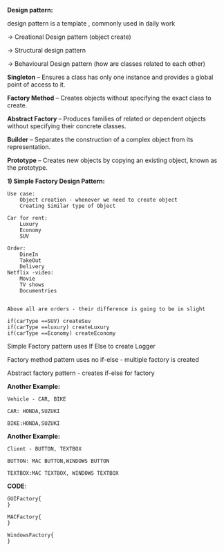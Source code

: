 **Design pattern:**

design pattern is a template , commonly used in daily work

-> Creational Design pattern (object create)

-> Structural design pattern

-> Behavioural Design pattern (how are classes related to each other)

**Singleton** – Ensures a class has only one instance and provides a global point of access to it.

**Factory Method** – Creates objects without specifying the exact class to create.

**Abstract Factory** – Produces families of related or dependent objects without specifying their concrete classes.

**Builder** – Separates the construction of a complex object from its representation.

**Prototype** – Creates new objects by copying an existing object, known as the prototype.

**1) Simple Factory Design Pattern:**

	Use case:
		Object creation - whenever we need to create object
		Creating Similar type of Object

	Car for rent:
		Luxury
		Economy
		SUV

	Order:
		DineIn
		TakeOut
		Delivery
	Netflix -video:
		Movie
		TV shows
		Documentries
	

	Above all are orders - their difference is going to be in slight

	if(carType ==SUV) createSuv
	if(carType ==luxury) createLuxury
	if(carType ==Economy) createEconomy


Simple Factory pattern uses If Else to create Logger

Factory method pattern uses no if-else - multiple factory is created

Abstract factory pattern - creates if-else for factory

**Another Example:**
```
Vehicle - CAR, BIKE

CAR: HONDA,SUZUKI

BIKE:HONDA,SUZUKI
```
**Another Example:**
```
Client - BUTTON, TEXTBOX

BUTTON: MAC BUTTON,WINDOWS BUTTON

TEXTBOX:MAC TEXTBOX, WINDOWS TEXTBOX
```
**CODE**:
```
GUIFactory{
}

MACFactory{
}

WindowsFactory{
}

```

